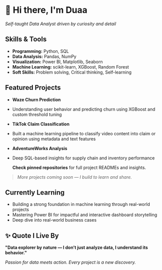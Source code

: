 # 👋 Hi there, I'm Duaa 

 
 *Self-taught Data Analyst driven by curiosity and detail*
 


 ##  Skills & Tools

- **Programming:** Python, SQL
- **Data Analysis:** Pandas, NumPy
- **Visualization:** Power BI, Matplotlib, Seaborn
- **Machine Learning:** scikit-learn, XGBoost, Random Forest
- **Soft Skills:** Problem solving, Critical thinking, Self-learning

##  Featured Projects

- **Waze Churn Prediction**
- Understanding user behavior and predicting churn using XGBoost and custom threshold tuning
 
- **TikTok Claim Classification**
- Built a machine learning pipeline to classify video content into claim or opinion using metadata and text features
   
- **AdventureWorks Analysis**
- Deep SQL-based insights for supply chain and inventory performance  

  **Check pinned repositories** for full project READMEs and insights.



> *More projects coming soon — I build to learn and share.*


## Currently Learning
- Building a strong foundation in machine learning through real-world projects  
- Mastering Power BI for impactful and interactive dashboard storytelling  
- Deep dive into real-world business cases

## ✨ Quote I Live By

**"Data explorer by nature — I don’t just analyze data, I understand its behavior."**


 *Passion for data meets action. Every project is a new discovery.*


